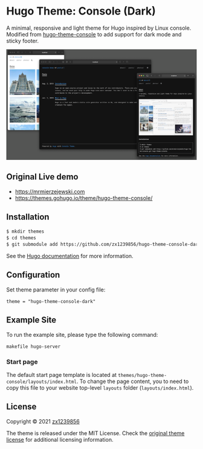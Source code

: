 # Hugo Theme: Console (Dark)

A minimal, responsive and light theme for Hugo inspired by Linux console. Modified from [hugo-theme-console](https://github.com/mrmierzejewski/hugo-theme-console.git) to add support for dark mode and sticky footer.

![Console](https://github.com/zx1239856/hugo-theme-console-dark/blob/master/images/preview.png?raw=true)

## Original Live demo

* https://mrmierzejewski.com
* https://themes.gohugo.io/theme/hugo-theme-console/

## Installation

```sh
$ mkdir themes
$ cd themes
$ git submodule add https://github.com/zx1239856/hugo-theme-console-dark hugo-theme-console-dark
```
    
See the [Hugo documentation](https://gohugo.io/themes/installing/) for more information.

## Configuration

Set theme parameter in your config file:

```
theme = "hugo-theme-console-dark"
```

## Example Site

To run the example site, please type the following command:

```
makefile hugo-server
```

### Start page

The default start page template is located at ```themes/hugo-theme-console/layouts/index.html```. To change the page content, you to need to copy this file to 
your website top-level ```layouts``` folder (```layouts/index.html```).

## License

Copyright © 2021 [zx1239856](https://github.com/zx1239856)

The theme is released under the MIT License. Check the [original theme license](https://github.com/panr/hugo-theme-terminal/blob/master/LICENSE.md) for additional licensing information.
